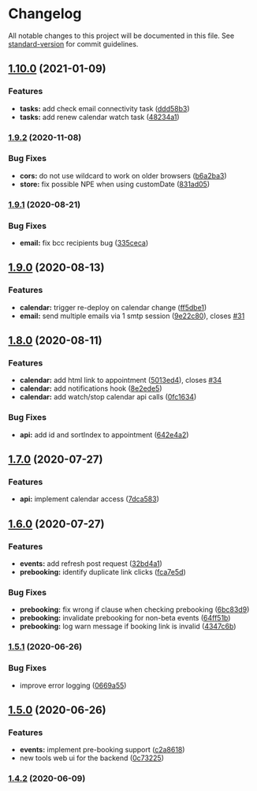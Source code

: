 # Changelog

All notable changes to this project will be documented in this file. See [standard-version](https://github.com/conventional-changelog/standard-version) for commit guidelines.

## [1.10.0](https://github.com/mseele/sve-backend/compare/v1.9.2...v1.10.0) (2021-01-09)


### Features

* **tasks:** add check email connectivity task ([ddd58b3](https://github.com/mseele/sve-backend/commit/ddd58b3b6083ecd20419aa9cd20b0e2008aae626))
* **tasks:** add renew calendar watch task ([48234a1](https://github.com/mseele/sve-backend/commit/48234a1bafd335d9c3d71e099a270609f237ff11))

### [1.9.2](https://github.com/mseele/sve-backend/compare/v1.9.1...v1.9.2) (2020-11-08)


### Bug Fixes

* **cors:** do not use wildcard to work on older browsers ([b6a2ba3](https://github.com/mseele/sve-backend/commit/b6a2ba3bacf7147441031e54095d6b8ae87fc693))
* **store:** fix possible NPE when using customDate ([831ad05](https://github.com/mseele/sve-backend/commit/831ad05343050b6f38901a29610e1e80129f73a9))

### [1.9.1](https://github.com/mseele/sve-backend/compare/v1.9.0...v1.9.1) (2020-08-21)


### Bug Fixes

* **email:** fix bcc recipients bug ([335ceca](https://github.com/mseele/sve-backend/commit/335ceca3990008c0488115d8bd73249ef72064c7))

## [1.9.0](https://github.com/mseele/sve-backend/compare/v1.8.0...v1.9.0) (2020-08-13)


### Features

* **calendar:** trigger re-deploy on calendar change ([ff5dbe1](https://github.com/mseele/sve-backend/commit/ff5dbe1634622c8b8c4de3a44f005cd40a67a259))
* **email:** send multiple emails via 1 smtp session ([9e22c80](https://github.com/mseele/sve-backend/commit/9e22c808745355b65e0c11ba301fd96d51529f5f)), closes [#31](https://github.com/mseele/sve-backend/issues/31)

## [1.8.0](https://github.com/mseele/sve-backend/compare/v1.7.0...v1.8.0) (2020-08-11)


### Features

* **calendar:** add html link to appointment ([5013ed4](https://github.com/mseele/sve-backend/commit/5013ed4f6d9ed9397a1037f99319ea850212d9e9)), closes [#34](https://github.com/mseele/sve-backend/issues/34)
* **calendar:** add notifications hook ([8e2ede5](https://github.com/mseele/sve-backend/commit/8e2ede568d207a8292b3c7a06bdf63063fda6996))
* **calendar:** add watch/stop calendar api calls ([0fc1634](https://github.com/mseele/sve-backend/commit/0fc16343764ae8c9b06c1939a24f15479d431e52))


### Bug Fixes

* **api:** add id and sortIndex to appointment ([642e4a2](https://github.com/mseele/sve-backend/commit/642e4a20bea8b0996581dfc96010840cf512d49a))

## [1.7.0](https://github.com/mseele/sve-backend/compare/v1.6.0...v1.7.0) (2020-07-27)


### Features

* **api:** implement calendar access ([7dca583](https://github.com/mseele/sve-backend/commit/7dca583a2cf955103a0e20681f56f948a7a02419))

## [1.6.0](https://github.com/mseele/sve-backend/compare/v1.5.1...v1.6.0) (2020-07-27)


### Features

* **events:** add refresh post request ([32bd4a1](https://github.com/mseele/sve-backend/commit/32bd4a1790da3021d8752d6318dbf2ed46b00a66))
* **prebooking:** identify duplicate link clicks ([fca7e5d](https://github.com/mseele/sve-backend/commit/fca7e5d44cb5bad38cf22bea24f898663aeda8a0))


### Bug Fixes

* **prebooking:** fix wrong if clause when checking prebooking ([6bc83d9](https://github.com/mseele/sve-backend/commit/6bc83d9c93fab7221626248df421f6be6d717cd4))
* **prebooking:** invalidate prebooking for non-beta events ([64ff51b](https://github.com/mseele/sve-backend/commit/64ff51b34ccf9e75986e79920a192220a3db2460))
* **prebooking:** log warn message if booking link is invalid ([4347c6b](https://github.com/mseele/sve-backend/commit/4347c6b567edcf66c8273bbdf3de240c6151a9e4))

### [1.5.1](https://github.com/mseele/sve-backend/compare/v1.5.0...v1.5.1) (2020-06-26)


### Bug Fixes

* improve error logging ([0669a55](https://github.com/mseele/sve-backend/commit/0669a55c983bdc4f00e8290e7406c17ef69d4443))

## [1.5.0](https://github.com/mseele/sve-backend/compare/v1.4.2...v1.5.0) (2020-06-26)


### Features

* **events:** implement pre-booking support ([c2a8618](https://github.com/mseele/sve-backend/commit/c2a8618900f7168d9dccf32ef121e5126546fbc1))
* new tools web ui for the backend ([0c73225](https://github.com/mseele/sve-backend/commit/0c7322584a694c67c3c59c1658659e42921e753a))

### [1.4.2](https://github.com/mseele/sve-backend/compare/v1.4.0...v1.4.1) (2020-06-09)
